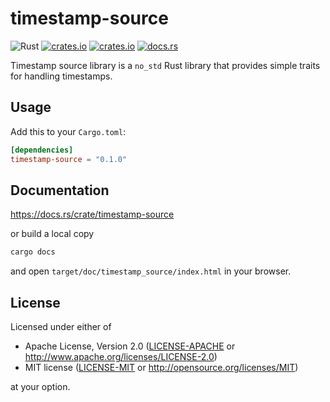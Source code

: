 # timestamp-source

![Rust](https://github.com/kusstas/timestamp-source/workflows/Rust/badge.svg)
[![crates.io](https://img.shields.io/crates/d/timestamp-source.svg)](https://crates.io/crates/timestamp-source)
[![crates.io](https://img.shields.io/crates/v/timestamp-source.svg)](https://crates.io/crates/timestamp-source)
[![docs.rs](https://docs.rs/timestamp-source/badge.svg)](https://docs.rs/timestamp-source)

Timestamp source library is a `no_std` Rust library that provides simple traits for handling timestamps.

## Usage

Add this to your `Cargo.toml`:

```toml
[dependencies]
timestamp-source = "0.1.0"
```

## Documentation

https://docs.rs/crate/timestamp-source

or build a local copy

```sh
cargo docs
```

and open `target/doc/timestamp_source/index.html` in your browser.

## License

Licensed under either of

- Apache License, Version 2.0 ([LICENSE-APACHE](./LICENSE-APACHE) or
  http://www.apache.org/licenses/LICENSE-2.0)
- MIT license ([LICENSE-MIT](./LICENSE-MIT) or http://opensource.org/licenses/MIT)

at your option.
